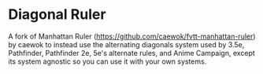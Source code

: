 # Diagonal Ruler

A fork of Manhattan Ruler (https://github.com/caewok/fvtt-manhattan-ruler) by caewok to instead use the alternating diagonals system used by 3.5e, Pathfinder, Pathfinder 2e, 5e's alternate rules, and Anime Campaign, except its system agnostic so you can use it with your own systems.
